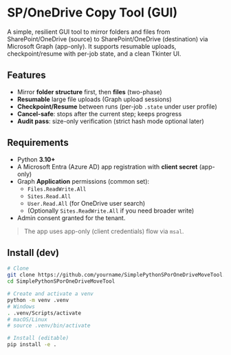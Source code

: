 # SP/OneDrive Copy Tool (GUI)

A simple, resilient GUI tool to mirror folders and files from SharePoint/OneDrive (source) to SharePoint/OneDrive (destination) via Microsoft Graph (app-only). It supports resumable uploads, checkpoint/resume with per-job state, and a clean Tkinter UI.

## Features
- Mirror **folder structure** first, then **files** (two-phase)
- **Resumable** large file uploads (Graph upload sessions)
- **Checkpoint/Resume** between runs (per-job `.state` under user profile)
- **Cancel-safe**: stops after the current step; keeps progress
- **Audit pass**: size-only verification (strict hash mode optional later)

## Requirements
- Python **3.10+**
- A Microsoft Entra (Azure AD) app registration with **client secret** (app-only)
- Graph **Application** permissions (common set):
  - `Files.ReadWrite.All`
  - `Sites.Read.All`
  - `User.Read.All` (for OneDrive user search)
  - (Optionally `Sites.ReadWrite.All` if you need broader write)
- Admin consent granted for the tenant.

> The app uses app-only (client credentials) flow via `msal`.

## Install (dev)
```bash
# Clone
git clone https://github.com/yourname/SimplePythonSPorOneDriveMoveTool.git
cd SimplePythonSPorOneDriveMoveTool

# Create and activate a venv
python -m venv .venv
# Windows
. .venv/Scripts/activate
# macOS/Linux
# source .venv/bin/activate

# Install (editable)
pip install -e .
